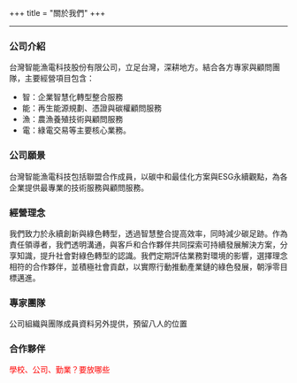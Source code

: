 +++
title = "關於我們"
+++

---

### 公司介紹

台灣智能漁電科技股份有限公司，立足台灣，深耕地方。結合各方專家與顧問團隊，主要經營項目包含：
- 智：企業智慧化轉型整合服務
- 能：再生能源規劃、憑證與碳權顧問服務
- 漁：農漁養殖技術與顧問服務
- 電：綠電交易等主要核心業務。

### 公司願景

台灣智能漁電科技包括聯盟合作成員，以碳中和最佳化方案與ESG永續觀點，為各企業提供最專業的技術服務與顧問服務。

### 經營理念

我們致力於永續創新與綠色轉型，透過智慧整合提高效率，同時減少碳足跡。作為責任領導者，我們透明溝通，與客戶和合作夥伴共同探索可持續發展解決方案，分享知識，提升社會對綠色轉型的認識。我們定期評估業務對環境的影響，選擇理念相符的合作夥伴，並積極社會貢獻，以實際行動推動產業鏈的綠色發展，朝淨零目標邁進。

### 專家團隊

公司組織與團隊成員資料另外提供，預留八人的位置

### 合作夥伴

<font color=red>學校、公司、勤業？要放哪些</font>


